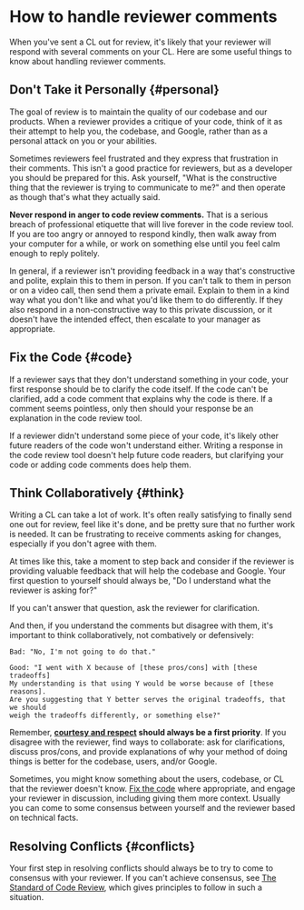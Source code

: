 # How to handle reviewer comments



When you've sent a CL out for review, it's likely that your reviewer will
respond with several comments on your CL. Here are some useful things to know
about handling reviewer comments.

## Don't Take it Personally {#personal}

The goal of review is to maintain the quality of our codebase and our products.
When a reviewer provides a critique of your code, think of it as their attempt
to help you, the codebase, and Google, rather than as a personal attack on you
or your abilities.

Sometimes reviewers feel frustrated and they express that frustration in their
comments. This isn't a good practice for reviewers, but as a developer you
should be prepared for this. Ask yourself, "What is the constructive thing that
the reviewer is trying to communicate to me?" and then operate as though that's
what they actually said.

**Never respond in anger to code review comments.** That is a serious breach of
professional etiquette that will live forever in the code review tool. If you
are too angry or annoyed to respond kindly, then walk away from your computer
for a while, or work on something else until you feel calm enough to reply
politely.

In general, if a reviewer isn't providing feedback in a way that's constructive
and polite, explain this to them in person. If you can't talk to them in person
or on a video call, then send them a private email. Explain to them in a kind
way what you don't like and what you'd like them to do differently. If they also
respond in a non-constructive way to this private discussion, or it doesn't have
the intended effect, then
escalate to your manager as
appropriate.

## Fix the Code {#code}

If a reviewer says that they don't understand something in your code, your first
response should be to clarify the code itself. If the code can't be clarified,
add a code comment that explains why the code is there. If a comment seems
pointless, only then should your response be an explanation in the code review
tool.

If a reviewer didn't understand some piece of your code, it's likely other
future readers of the code won't understand either. Writing a response in the
code review tool doesn't help future code readers, but clarifying your code or
adding code comments does help them.

## Think Collaboratively {#think}

Writing a CL can take a lot of work. It's often really satisfying to finally
send one out for review, feel like it's done, and be pretty sure that no further
work is needed. It can be frustrating to receive comments asking for changes,
especially if you don't agree with them.

At times like this, take a moment to step back and consider if the reviewer is
providing valuable feedback that will help the codebase and Google. Your first
question to yourself should always be, "Do I understand what the reviewer is
asking for?"

If you can't answer that question, ask the reviewer for clarification.

And then, if you understand the comments but disagree with them, it's important
to think collaboratively, not combatively or defensively:

``` {.bad}
Bad: "No, I'm not going to do that."
```

``` {.good}
Good: "I went with X because of [these pros/cons] with [these tradeoffs]
My understanding is that using Y would be worse because of [these reasons].
Are you suggesting that Y better serves the original tradeoffs, that we should
weigh the tradeoffs differently, or something else?"
```

Remember,
**[courtesy and respect](https://chromium.googlesource.com/chromium/src/+/master/docs/cr_respect.md)
should always be a first priority**. If you disagree with the reviewer, find
ways to collaborate: ask for clarifications, discuss pros/cons, and provide
explanations of why your method of doing things is better for the codebase,
users, and/or Google.

Sometimes, you might know something about the users, codebase, or CL that the
reviewer doesn't know. [Fix the code](#code) where appropriate, and engage your
reviewer in discussion, including giving them more context. Usually you can come
to some consensus between yourself and the reviewer based on technical facts.

## Resolving Conflicts {#conflicts}

Your first step in resolving conflicts should always be to try to come to
consensus with your reviewer. If you can't achieve consensus, see
[The Standard of Code Review](../reviewer/standard.md), which gives principles
to follow in such a situation.
